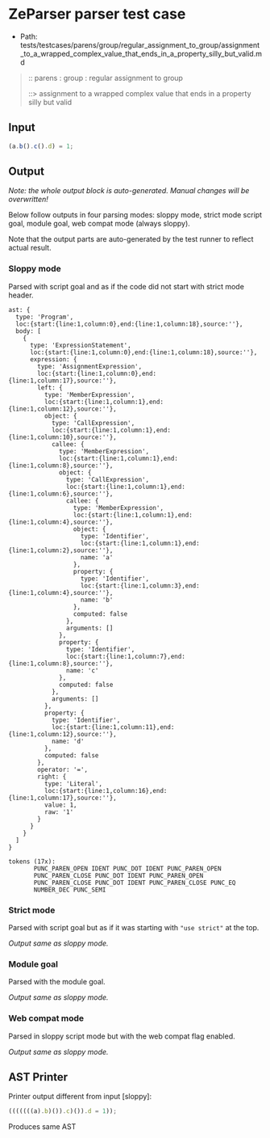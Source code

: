# ZeParser parser test case

- Path: tests/testcases/parens/group/regular_assignment_to_group/assignment_to_a_wrapped_complex_value_that_ends_in_a_property_silly_but_valid.md

> :: parens : group : regular assignment to group
>
> ::> assignment to a wrapped complex value that ends in a property silly but valid

## Input

`````js
(a.b().c().d) = 1;
`````

## Output

_Note: the whole output block is auto-generated. Manual changes will be overwritten!_

Below follow outputs in four parsing modes: sloppy mode, strict mode script goal, module goal, web compat mode (always sloppy).

Note that the output parts are auto-generated by the test runner to reflect actual result.

### Sloppy mode

Parsed with script goal and as if the code did not start with strict mode header.

`````
ast: {
  type: 'Program',
  loc:{start:{line:1,column:0},end:{line:1,column:18},source:''},
  body: [
    {
      type: 'ExpressionStatement',
      loc:{start:{line:1,column:0},end:{line:1,column:18},source:''},
      expression: {
        type: 'AssignmentExpression',
        loc:{start:{line:1,column:0},end:{line:1,column:17},source:''},
        left: {
          type: 'MemberExpression',
          loc:{start:{line:1,column:1},end:{line:1,column:12},source:''},
          object: {
            type: 'CallExpression',
            loc:{start:{line:1,column:1},end:{line:1,column:10},source:''},
            callee: {
              type: 'MemberExpression',
              loc:{start:{line:1,column:1},end:{line:1,column:8},source:''},
              object: {
                type: 'CallExpression',
                loc:{start:{line:1,column:1},end:{line:1,column:6},source:''},
                callee: {
                  type: 'MemberExpression',
                  loc:{start:{line:1,column:1},end:{line:1,column:4},source:''},
                  object: {
                    type: 'Identifier',
                    loc:{start:{line:1,column:1},end:{line:1,column:2},source:''},
                    name: 'a'
                  },
                  property: {
                    type: 'Identifier',
                    loc:{start:{line:1,column:3},end:{line:1,column:4},source:''},
                    name: 'b'
                  },
                  computed: false
                },
                arguments: []
              },
              property: {
                type: 'Identifier',
                loc:{start:{line:1,column:7},end:{line:1,column:8},source:''},
                name: 'c'
              },
              computed: false
            },
            arguments: []
          },
          property: {
            type: 'Identifier',
            loc:{start:{line:1,column:11},end:{line:1,column:12},source:''},
            name: 'd'
          },
          computed: false
        },
        operator: '=',
        right: {
          type: 'Literal',
          loc:{start:{line:1,column:16},end:{line:1,column:17},source:''},
          value: 1,
          raw: '1'
        }
      }
    }
  ]
}

tokens (17x):
       PUNC_PAREN_OPEN IDENT PUNC_DOT IDENT PUNC_PAREN_OPEN
       PUNC_PAREN_CLOSE PUNC_DOT IDENT PUNC_PAREN_OPEN
       PUNC_PAREN_CLOSE PUNC_DOT IDENT PUNC_PAREN_CLOSE PUNC_EQ
       NUMBER_DEC PUNC_SEMI
`````

### Strict mode

Parsed with script goal but as if it was starting with `"use strict"` at the top.

_Output same as sloppy mode._

### Module goal

Parsed with the module goal.

_Output same as sloppy mode._

### Web compat mode

Parsed in sloppy script mode but with the web compat flag enabled.

_Output same as sloppy mode._

## AST Printer

Printer output different from input [sloppy]:

````js
(((((((a).b)()).c)()).d = 1));
````

Produces same AST
